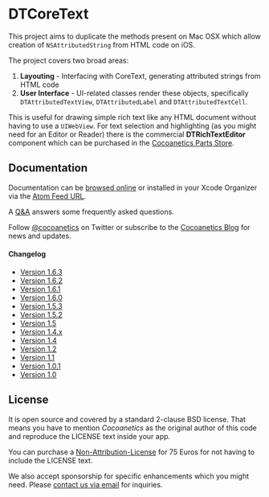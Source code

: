 DTCoreText
==========

This project aims to duplicate the methods present on Mac OSX which allow creation of `NSAttributedString` from HTML code on iOS. 

The project covers two broad areas:

1. **Layouting** - Interfacing with CoreText, generating attributed strings from HTML code
2. **User Interface** - UI-related classes render these objects, specifically `DTAttributedTextView`, `DTAttributedLabel` and `DTAttributedTextCell`.

This is useful for drawing simple rich text like any HTML document without having to use a `UIWebView`. For text selection and highlighting (as you might need for an Editor or Reader) there is the commercial **DTRichTextEditor** component which can be purchased in the [Cocoanetics Parts Store](http://www.cocoanetics.com/parts/dtrichtexteditor/).

Documentation
-------------

Documentation can be [browsed online](https://docs.cocoanetics.com/DTCoreText) or installed in your Xcode Organizer via the [Atom Feed URL](https://docs.cocoanetics.com/DTCoreText/DTCoreText.atom).

A [Q&A](http://www.cocoanetics.com/2011/08/nsattributedstringhtml-qa/) answers some frequently asked questions.

Follow [@cocoanetics](http://twitter.com/cocoanetics) on Twitter or subscribe to the [Cocoanetics Blog](http://www.cocoanetics.com) for news and updates.

#### Changelog

- [Version 1.6.3](http://www.cocoanetics.com/2013/08/dtcoretext-1-6-3-dtrichtexteditor-1-6-2/)
- [Version 1.6.2](http://www.cocoanetics.com/2013/08/dtcoretext-1-6-2/)
- [Version 1.6.1](http://www.cocoanetics.com/2013/07/dtcoretext-1-6-1/)
- [Version 1.6.0](http://www.cocoanetics.com/2013/07/dtcoretext-1-6/)
- [Version 1.5.3](http://www.cocoanetics.com/2013/06/dtcoretext-1-5-3/)
- [Version 1.5.2](http://www.cocoanetics.com/2013/05/dtcoretext-1-5-2/)
- [Version 1.5](http://www.cocoanetics.com/2013/05/rich-text-update-1-5/)
- [Version 1.4.x](http://www.cocoanetics.com/2013/04/dtcoretext-1-4-2/)
- [Version 1.4](http://www.cocoanetics.com/2013/04/rich-text-update-1-4/)
- [Version 1.2](http://www.cocoanetics.com/2013/01/dtcoretext-1-2-0/)
- [Version 1.1](http://www.cocoanetics.com/2012/12/dtcoretext-1-1/)
- [Version 1.0.1](http://www.cocoanetics.com/2012/04/dtcoretext-1-0-1-linker-flags-and-rich-text-news/)
- [Version 1.0](http://www.cocoanetics.com/2012/02/dtrichtexteditor-dtcoretext-news/)

License
-------

It is open source and covered by a standard 2-clause BSD license. That means you have to mention *Cocoanetics* as the original author of this code and reproduce the LICENSE text inside your app. 

You can purchase a [Non-Attribution-License](https://www.cocoanetics.com/order/?product_id=DTCoreText) for 75 Euros for not having to include the LICENSE text.

We also accept sponsorship for specific enhancements which you might need. Please [contact us via email](mailto:oliver@cocoanetics.com?subject=DTCoreText) for inquiries.
